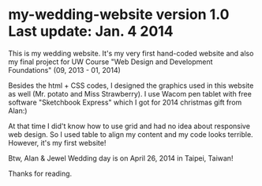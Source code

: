 # my-wedding-website version 1.0 Last update: Jan. 4 2014

This is my wedding website. It's my very first hand-coded website and also my final project for UW Course "Web Design and Development Foundations" (09, 2013 - 01, 2014)

Besides the html + CSS codes, I designed the graphics used in this website as well (Mr. potato and Miss Strawberry). I use Wacom pen tablet with free software "Sketchbook Express" which I got for 2014 christmas gift from Alan:) 

At that time I did't know how to use grid and had no idea about responsive web design. So I used table to align my content and my code looks terrible. However, it's my first website!

Btw, Alan &amp; Jewel Wedding day is on April 26, 2014 in Taipei, Taiwan! 

Thanks for reading.
